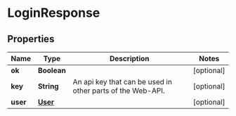 
# LoginResponse

## Properties
Name | Type | Description | Notes
------------ | ------------- | ------------- | -------------
**ok** | **Boolean** |  |  [optional]
**key** | **String** | An api key that can be used in other parts of the Web-API. |  [optional]
**user** | [**User**](User.md) |  |  [optional]



